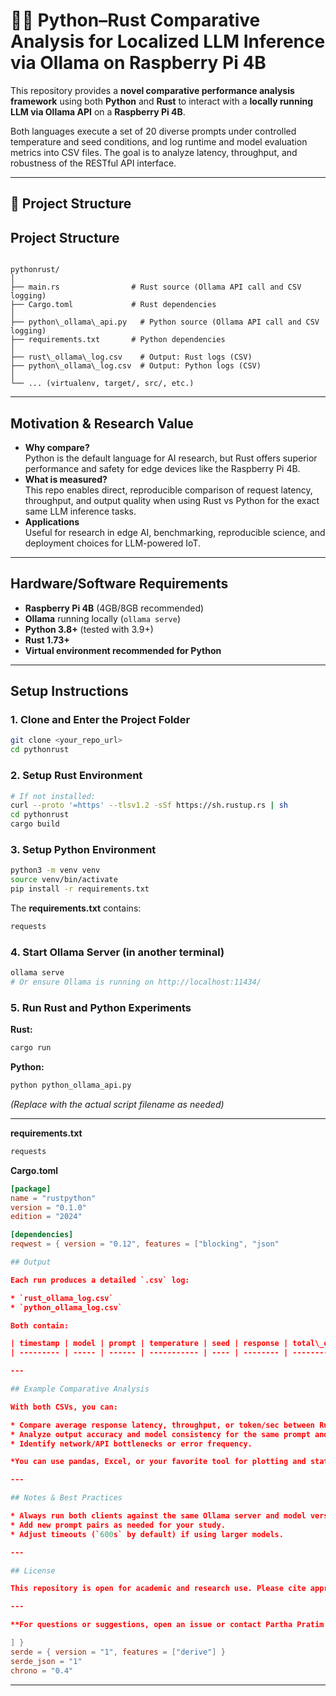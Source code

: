 # 🦀🧠 Python–Rust Comparative Analysis for Localized LLM Inference via Ollama on Raspberry Pi 4B

This repository provides a **novel comparative performance analysis framework** using both **Python** and **Rust** to interact with a **locally running LLM via Ollama API** on a **Raspberry Pi 4B**.

Both languages execute a set of 20 diverse prompts under controlled temperature and seed conditions, and log runtime and model evaluation metrics into CSV files. The goal is to analyze latency, throughput, and robustness of the RESTful API interface.

---

## 📌 Project Structure



## Project Structure

```

pythonrust/
│
├── main.rs                # Rust source (Ollama API call and CSV logging)
├── Cargo.toml             # Rust dependencies
│
├── python\_ollama\_api.py   # Python source (Ollama API call and CSV logging)
├── requirements.txt       # Python dependencies
│
├── rust\_ollama\_log.csv    # Output: Rust logs (CSV)
├── python\_ollama\_log.csv  # Output: Python logs (CSV)
│
└── ... (virtualenv, target/, src/, etc.)

````

---

## Motivation & Research Value

- **Why compare?**  
  Python is the default language for AI research, but Rust offers superior performance and safety for edge devices like the Raspberry Pi 4B.
- **What is measured?**  
  This repo enables direct, reproducible comparison of request latency, throughput, and output quality when using Rust vs Python for the exact same LLM inference tasks.
- **Applications**  
  Useful for research in edge AI, benchmarking, reproducible science, and deployment choices for LLM-powered IoT.

---

## Hardware/Software Requirements

- **Raspberry Pi 4B** (4GB/8GB recommended)
- **Ollama** running locally (`ollama serve`)
- **Python 3.8+** (tested with 3.9+)
- **Rust 1.73+**
- **Virtual environment recommended for Python**

---

## Setup Instructions

### 1. Clone and Enter the Project Folder

```sh
git clone <your_repo_url>
cd pythonrust
````

### 2. Setup Rust Environment

```sh
# If not installed:
curl --proto '=https' --tlsv1.2 -sSf https://sh.rustup.rs | sh
cd pythonrust
cargo build
```

### 3. Setup Python Environment

```sh
python3 -m venv venv
source venv/bin/activate
pip install -r requirements.txt
```

The **requirements.txt** contains:

```python
requests
```

### 4. Start Ollama Server (in another terminal)

```sh
ollama serve
# Or ensure Ollama is running on http://localhost:11434/
```

### 5. Run Rust and Python Experiments

**Rust:**

```sh
cargo run
```

**Python:**

```sh
python python_ollama_api.py
```

*(Replace with the actual script filename as needed)*

---

**requirements.txt**
```sh
requests
````

**Cargo.toml**

```toml
[package]
name = "rustpython"
version = "0.1.0"
edition = "2024"

[dependencies]
reqwest = { version = "0.12", features = ["blocking", "json"

## Output

Each run produces a detailed `.csv` log:

* `rust_ollama_log.csv`
* `python_ollama_log.csv`

Both contain:

| timestamp | model | prompt | temperature | seed | response | total\_duration | load\_duration | prompt\_eval\_count | prompt\_eval\_duration | eval\_count | eval\_duration | tokens\_per\_sec |
| --------- | ----- | ------ | ----------- | ---- | -------- | --------------- | -------------- | ------------------- | ---------------------- | ----------- | -------------- | ---------------- |

---

## Example Comparative Analysis

With both CSVs, you can:

* Compare average response latency, throughput, or token/sec between Rust and Python.
* Analyze output accuracy and model consistency for the same prompt and temperature.
* Identify network/API bottlenecks or error frequency.

*You can use pandas, Excel, or your favorite tool for plotting and statistical analysis.*

---

## Notes & Best Practices

* Always run both clients against the same Ollama server and model version for a fair comparison.
* Add new prompt pairs as needed for your study.
* Adjust timeouts (`600s` by default) if using larger models.

---

## License

This repository is open for academic and research use. Please cite appropriately if you use this in your work.

---

**For questions or suggestions, open an issue or contact Partha Pratim Ray ([parthapratimray1986@gmail.com](mailto:parthapratimray1986@gmail.com)).**

] }
serde = { version = "1", features = ["derive"] }
serde_json = "1"
chrono = "0.4"
````

---

